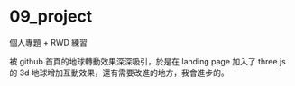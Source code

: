 # 09_project

個人專題 + RWD 練習

被 github 首頁的地球轉動效果深深吸引，於是在 landing page 加入了 three.js 的 3d 地球增加互動效果，還有需要改進的地方，我會進步的。
